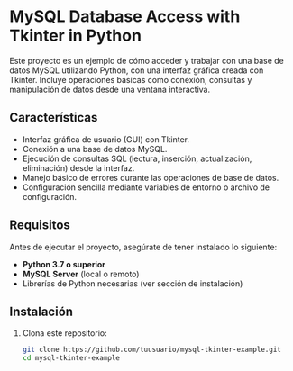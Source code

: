 # MySQL Database Access with Tkinter in Python

Este proyecto es un ejemplo de cómo acceder y trabajar con una base de datos MySQL utilizando Python, con una interfaz gráfica creada con Tkinter. Incluye operaciones básicas como conexión, consultas y manipulación de datos desde una ventana interactiva.

## Características

- Interfaz gráfica de usuario (GUI) con Tkinter.
- Conexión a una base de datos MySQL.
- Ejecución de consultas SQL (lectura, inserción, actualización, eliminación) desde la interfaz.
- Manejo básico de errores durante las operaciones de base de datos.
- Configuración sencilla mediante variables de entorno o archivo de configuración.

## Requisitos

Antes de ejecutar el proyecto, asegúrate de tener instalado lo siguiente:

- **Python 3.7 o superior**
- **MySQL Server** (local o remoto)
- Librerías de Python necesarias (ver sección de instalación)

## Instalación

1. Clona este repositorio:

   ```bash
   git clone https://github.com/tuusuario/mysql-tkinter-example.git
   cd mysql-tkinter-example
